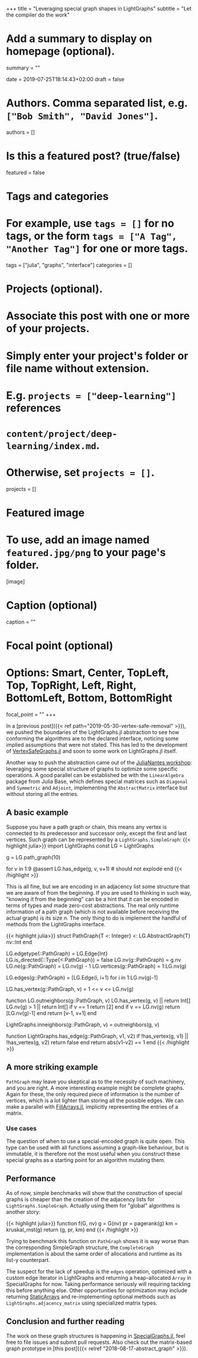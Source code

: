 +++
title = "Leveraging special graph shapes in LightGraphs"
subtitle = "Let the compiler do the work"

# Add a summary to display on homepage (optional).
summary = ""

date = 2019-07-25T18:14:43+02:00
draft = false

# Authors. Comma separated list, e.g. `["Bob Smith", "David Jones"]`.
authors = []

# Is this a featured post? (true/false)
featured = false

# Tags and categories
# For example, use `tags = []` for no tags, or the form `tags = ["A Tag", "Another Tag"]` for one or more tags.
tags = ["julia", "graphs", "interface"]
categories = []

# Projects (optional).
#   Associate this post with one or more of your projects.
#   Simply enter your project's folder or file name without extension.
#   E.g. `projects = ["deep-learning"]` references
#   `content/project/deep-learning/index.md`.
#   Otherwise, set `projects = []`.
projects = []

# Featured image
# To use, add an image named `featured.jpg/png` to your page's folder.
[image]
  # Caption (optional)
  caption = ""

  # Focal point (optional)
  # Options: Smart, Center, TopLeft, Top, TopRight, Left, Right, BottomLeft, Bottom, BottomRight
  focal_point = ""
+++

In a [previous post]({{< ref path="2019-05-30-vertex-safe-removal" >}}), we
pushed the boundaries of the LightGraphs.jl abstraction to see how conforming the
algorithms are to the declared interface, noticing some implied assumptions
that were not stated. This has led to the development of
[VertexSafeGraphs.jl](https://github.com/matbesancon/VertexSafeGraphs.jl) and
soon to some work on LightGraphs.jl itself.

Another way to push the abstraction came out of the
[JuliaNantes workshop](http://matbesancon.github.io/slides/JuliaNantes/Graphs):
leveraging some special structure of graphs to optimize some specific operations.
A good parallel can be established be with the `LinearAlgebra` package from
Julia Base, which defines special matrices such as `Diagonal` and `Symmetric`
and `Adjoint`, implementing the `AbstractMatrix` interface but without storing
all the entries.

## A basic example

Suppose you have a path graph or chain, this means any vertex is connected to
its predecessor and successor only, except the first and last vertices.
Such graph can be represented by a `LightGraphs.SimpleGraph`:
{{< highlight julia>}}
import LightGraphs
const LG = LightGraphs

g = LG.path_graph(10)

for v in 1:9
    @assert LG.has_edge(g, v, v+1) # should not explode
end
{{< /highlight >}}

This is all fine, but we are encoding in an adjacency list some structure that
we are aware of from the beginning. If you are used to thinking in such way,
"knowing it from the beginning" can be a hint that it can be encoded in terms
of types and made zero-cost abstractions. The real only runtime information of
a path graph (which is not available before receiving the actual graph) is its
size $n$. The only thing to do is implement the handful of methods from the
LightGraphs interface.

{{< highlight julia>}}
struct PathGraph{T <: Integer} <: LG.AbstractGraph{T}
    nv::Int
end

LG.edgetype(::PathGraph) = LG.Edge{Int}
LG.is_directed(::Type{<:PathGraph}) = false
LG.nv(g::PathGraph) = g.nv
LG.ne(g::PathGraph) = LG.nv(g) - 1
LG.vertices(g::PathGraph) = 1:LG.nv(g)

LG.edges(g::PathGraph) = [LG.Edge(i, i+1) for i in 1:LG.nv(g)-1]

LG.has_vertex(g::PathGraph, v) = 1 <= v <= LG.nv(g)

function LG.outneighbors(g::PathGraph, v)
    LG.has_vertex(g, v) || return Int[]
    LG.nv(g) > 1 || return Int[]
    if v == 1
        return [2]
    end
    if v == LG.nv(g)
        return [LG.nv(g)-1]
    end
    return [v-1, v+1]
end

LightGraphs.inneighbors(g::PathGraph, v) = outneighbors(g, v)

function LightGraphs.has_edge(g::PathGraph, v1, v2)
    if !has_vertex(g, v1) || !has_vertex(g, v2)
        return false
    end
    return abs(v1-v2) == 1
end
{{< /highlight >}}

## A more striking example

`PathGraph` may leave you skeptical as to the necessity of such machinery, and
you are right. A more interesting example might be complete graphs. Again for
these, the only required piece of information is the number of vertices,
which is a lot lighter than storing all the possible edges. We can make a
parallel with [FillArrays.jl](https://github.com/JuliaArrays/FillArrays.jl),
implicitly representing the entries of a matrix.

### Use cases

The question of when to use a special-encoded graph is quite open.
This type can be used with all functions assuming a graph-like behaviour, but
is immutable, it is therefore not the most useful when you construct these
special graphs as a starting point for an algorithm mutating them.

## Performance

As of now, simple benchmarks will show that the construction of special graphs
is cheaper than the creation of the adjacency lists for `LightGraphs.SimpleGraph`.
Actually using them for "global" algorithms is another story:

{{< highlight julia>}}
function f(G, nv)
    g = G(nv)
    pr = pagerank(g)
    km = kruskal_mst(g)
    return (g, pr, km)
end
{{< /highlight >}}

Trying to benchmark this function on `PathGraph` shows it is way worse than
the corresponding SimpleGraph structure, the `CompleteGraph` implementation is
about the same order of allocations and runtime as its list-y counterpart.

The suspect for the lack of speedup is the `edges` operation, optimized with a custom edge
iterator in LightGraphs and returning a heap-allocated `Array` in SpecialGraphs
for now. Taking performance seriously will requiring tackling this before
anything else. Other opportunities for optimization may include returning
[StaticArrays](https://github.com/JuliaArrays/StaticArrays.jl/) and
re-implementing optional methods such as `LightGraphs.adjacency_matrix`
using specialized matrix types.

## Conclusion and further reading

The work on these graph structures is happening in
[SpecialGraphs.jl](https://github.com/JuliaGraphs/SpecialGraphs.jl), feel free
to file issues and submit pull requests. Also check out the matrix-based
graph prototype in [this post]({{< relref "2018-08-17-abstract_graph" >}}).
